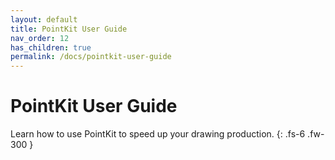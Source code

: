 ```yaml
---
layout: default
title: PointKit User Guide
nav_order: 12
has_children: true
permalink: /docs/pointkit-user-guide
---
```


# PointKit User Guide

Learn how to use PointKit to speed up your drawing production.
{: .fs-6 .fw-300 }